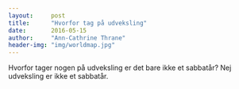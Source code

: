 ```yaml
---
layout:     post
title:      "Hvorfor tag på udveksling"
date:       2016-05-15
author:     "Ann-Cathrine Thrane"
header-img: "img/worldmap.jpg"
---
```

Hvorfor tager nogen på udveksling er det bare ikke et sabbatår? Nej udveksling er ikke et sabbatår.